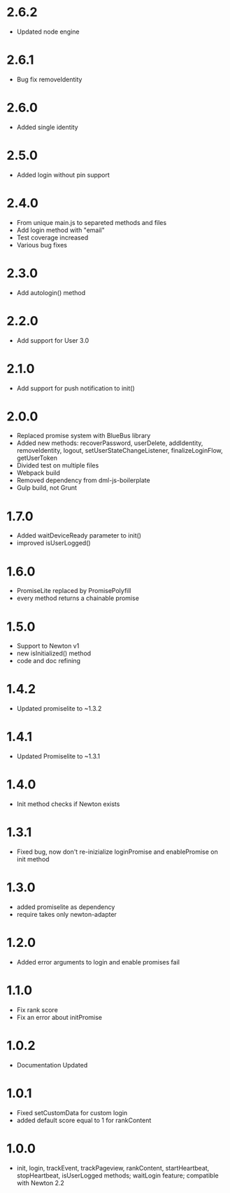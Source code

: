 # 2.6.2
- Updated node engine

# 2.6.1
- Bug fix removeIdentity

# 2.6.0
- Added single identity

# 2.5.0
- Added login without pin support

# 2.4.0
- From unique main.js to separeted methods and files
- Add login method with "email"
- Test coverage increased
- Various bug fixes

# 2.3.0
- Add autologin() method

# 2.2.0
- Add support for User 3.0

# 2.1.0
- Add support for push notification to init()

# 2.0.0
- Replaced promise system with BlueBus library
- Added new methods: recoverPassword, userDelete, addIdentity, removeIdentity, logout, setUserStateChangeListener, finalizeLoginFlow, getUserToken
- Divided test on multiple files
- Webpack build
- Removed dependency from dml-js-boilerplate
- Gulp build, not Grunt

# 1.7.0
- Added waitDeviceReady parameter to init()
- improved isUserLogged()

# 1.6.0
- PromiseLite replaced by PromisePolyfill
- every method returns a chainable promise

# 1.5.0
- Support to Newton v1
- new isInitialized() method
- code and doc refining

# 1.4.2
- Updated promiselite to ~1.3.2

# 1.4.1
- Updated Promiselite to ~1.3.1

# 1.4.0
- Init method checks if Newton exists

# 1.3.1
- Fixed bug, now don't re-inizialize loginPromise and enablePromise on init method

# 1.3.0
- added promiselite as dependency
- require takes only newton-adapter

# 1.2.0
- Added error arguments to login and enable promises fail

# 1.1.0
- Fix rank score
- Fix an error about initPromise

# 1.0.2
- Documentation Updated

# 1.0.1
- Fixed setCustomData for custom login
- added default score equal to 1 for rankContent

# 1.0.0
- init, login, trackEvent, trackPageview, rankContent, startHeartbeat, stopHeartbeat, isUserLogged methods; waitLogin feature; compatible with Newton 2.2